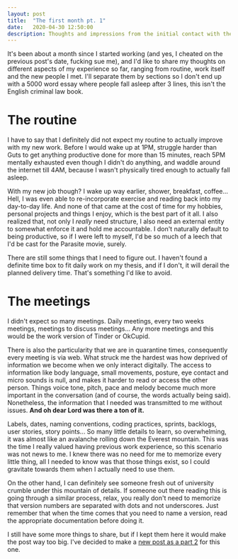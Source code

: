 ```yaml
---
layout: post
title:  "The first month pt. 1"
date:   2020-04-30 12:50:00
description: Thoughts and impressions from the initial contact with the company and work itself
---
```


It's been about a month since I started working (and yes, I cheated on the previous post's date, fucking sue me), and I'd like to share my thoughts on different aspects of my experience so far, ranging from routine, work itself and the new people I met. I'll separate them by sections so I don't end up with a 5000 word essay where people fall asleep after 3 lines, this isn't the English criminal law book.


# The routine
I have to say that I definitely did not expect my routine to actually improve with my new work. Before I would wake up at 1PM, struggle harder than Guts to get anything productive done for more than 15 minutes, reach 5PM mentally exhausted even though I didn't do anything, and waddle around the internet till 4AM, because I wasn't physically tired enough to actually fall asleep.

With my new job though? I wake up way earlier, shower, breakfast, coffee... Hell, I was even able to re-incorporate exercise and reading back into my day-to-day life. And none of that came at the cost of time for my hobbies, personal projects and things I enjoy, which is the best part of it all. I also realized that, not only I *really* need structure, I also need an external entity to somewhat enforce it and hold me accountable. I don't naturally default to being productive, so if I were left to myself, I'd be so much of a leech that I'd be cast for the Parasite movie, surely.

There are still some things that I need to figure out. I haven't found a definite time box to fit daily work on my thesis, and if I don't, it will derail the planned delivery time. That's something I'd like to avoid.

# The meetings
I didn't expect so many meetings. Daily meetings, every two weeks meetings, meetings to discuss meetings... Any more meetings and this would be the work version of Tinder or OkCupid.

There is also the particularity that we are in quarantine times, consequently every meeting is via web. What struck me the hardest was how deprived of information we become when we only interact digitally. The access to information like body language, small movements, posture, eye contact and micro sounds is null, and makes it harder to read or access the other person. Things voice tone, pitch, pace and melody become much more important in the conversation (and of course, the words actually being said). Nonetheless, the information that I needed was transmitted to me without issues. **And oh dear Lord was there a ton of it.**

Labels, dates, naming conventions, coding practices, sprints, backlogs, user stories, story points... So many little details to learn, so overwhelming, it was almost like an avalanche rolling down the Everest mountain. This was the time I really valued having previous work experience, so this scenario was not news to me. I knew there was no need for me to memorize every little thing, all I needed to know was that those things exist, so I could gravitate towards them when I actually need to use them.

On the other hand, I can definitely see someone fresh out of university crumble under this mountain of details. If someone out there reading this is going through a similar process, relax, you really don't need to memorize that version numbers are separated with dots and not underscores. Just remember that when the time comes that you need to name a version, read the appropriate documentation before doing it.


I still have some more things to share, but if I kept them here it would make the post way too big. I've decided to make a [new post as a part 2](https://youtu.be/2MtOpB5LlUA?t=225) for this one.
